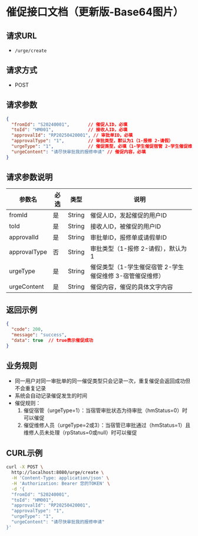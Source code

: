 # 催促接口文档（更新版-Base64图片）

## 请求URL
- `/urge/create`

## 请求方式
- POST

## 请求参数
```json
{
  "fromId": "S20240001",       // 催促人ID，必填
  "toId": "HM001",             // 接收人ID，必填
  "approvalId": "RP20250420001", // 审批单ID，必填
  "approvalType": "1",         // 审批类型，默认为1（1-报修 2-请假）
  "urgeType": "1",             // 催促类型，必填（1-学生催促宿管 2-学生催促维修 3-宿管催促维修）
  "urgeContent": "请尽快审批我的报修申请" // 催促内容，必填
}
```

## 请求参数说明
| 参数名       | 必选 | 类型   | 说明                                           |
|-------------|-----|--------|------------------------------------------------|
| fromId      | 是  | String | 催促人ID，发起催促的用户ID                        |
| toId        | 是  | String | 接收人ID，被催促的用户ID                          |
| approvalId  | 是  | String | 审批单ID，报修单或请假单ID                        |
| approvalType| 否  | String | 审批类型（1-报修 2-请假），默认为1                 |
| urgeType    | 是  | String | 催促类型（1-学生催促宿管 2-学生催促维修 3-宿管催促维修）|
| urgeContent | 是  | String | 催促内容，催促的具体文字内容                      |

## 返回示例
```json
{
  "code": 200,
  "message": "success",
  "data": true  // true表示催促成功
}
```

## 业务规则
- 同一用户对同一审批单的同一催促类型只会记录一次，重复催促会返回成功但不会重复记录
- 系统会自动记录催促发生的时间
- 催促规则：
  1. 催促宿管（urgeType=1）：当宿管审批状态为待审批（hmStatus=0）时可以催促
  2. 催促维修人员（urgeType=2或3）：当宿管已审批通过（hmStatus=1）且维修人员未处理（rpStatus=0或null）时可以催促

## CURL示例
```bash
curl -X POST \
  http://localhost:8080/urge/create \
  -H 'Content-Type: application/json' \
  -H 'Authorization: Bearer 您的TOKEN' \
  -d '{
  "fromId": "S20240001",
  "toId": "HM001",
  "approvalId": "RP20250420001",
  "approvalType": "1",
  "urgeType": "1",
  "urgeContent": "请尽快审批我的报修申请"
}'
``` 